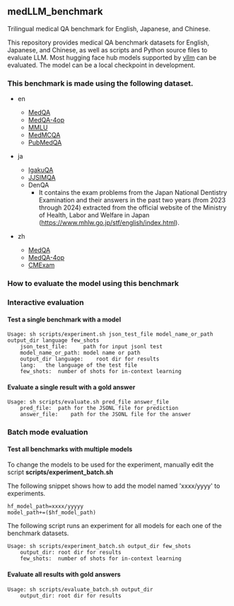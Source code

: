 ## medLLM_benchmark
Trilingual medical QA benchmark for English, Japanese, and Chinese.

This repository provides medical QA benchmark datasets for English, Japanese, and Chinese, as well as scripts and Python source files to evaluate LLM.
Most hugging face hub models supported by [vllm](https://docs.vllm.ai/en/latest/) can be evaluated.
The model can be a local checkpoint in development. 

### This benchmark is made using the following dataset.

- en
  - [MedQA](https://arxiv.org/abs/2009.13081)
  - [MedQA-4op](https://arxiv.org/abs/2009.13081)
  - [MMLU](https://arxiv.org/abs/2009.03300)
  - [MedMCQA](https://proceedings.mlr.press/v174/pal22a.html)
  - [PubMedQA](https://doi.org/10.18653/v1/D19-1259)

- ja
  - [IgakuQA](https://arxiv.org/abs/2303.18027)
  - [JJSIMQA](https://arxiv.org/abs/2310.10083)
  - DenQA
  	- It contains the exam problems from the Japan National Dentistry Examination and their answers in the past two years (from 2023 through 2024) extracted from the official website of the Ministry of Health, Labor and Welfare in Japan (https://www.mhlw.go.jp/stf/english/index.html).

- zh
  - [MedQA](https://arxiv.org/abs/2009.13081)
  - [MedQA-4op](https://arxiv.org/abs/2009.13081)
  - [CMExam](https://arxiv.org/abs/2306.03030)

        
### How to evaluate the model using this benchmark

### Interactive evaluation

#### Test a single benchmark with a model
```
Usage: sh scripts/experiment.sh json_test_file model_name_or_path output_dir language few_shots
	json_test_file:		path for input jsonl test
	model_name_or_path:	model name or path
	output_dir language:	root dir for results
	lang:	the language of the test file
	few_shots:	number of shots for in-context learning
``` 

#### Evaluate a single result with a gold answer
```
Usage: sh scripts/evaluate.sh pred_file answer_file
	pred_file:	path for the JSONL file for prediction
	answer_file:	path for the JSONL file for the answer
```

### Batch mode evaluation
#### Test all benchmarks with multiple models

To change the models to be used for the experiment, manually edit the script
**scripts/experiment_batch.sh**

The following snippet shows how to add the model named 'xxxx/yyyy' to experiments.

```
hf_model_path=xxxx/yyyyy
model_path+=($hf_model_path)
```

The following script runs an experiment for all models for each one of the benchmark datasets.

```
Usage: sh scripts/experiment_batch.sh output_dir few_shots
	output_dir:	root dir for results
	few_shots:	number of shots for in-context learning
```
#### Evaluate all results with gold answers
```
Usage: sh scripts/evaluate_batch.sh output_dir
	output_dir:	root dir for results
```


